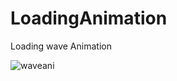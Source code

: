 # LoadingAnimation
Loading wave Animation


![waveani](https://user-images.githubusercontent.com/61373662/125386058-4621b080-e3b9-11eb-8c5e-8c40d969b14f.gif)
